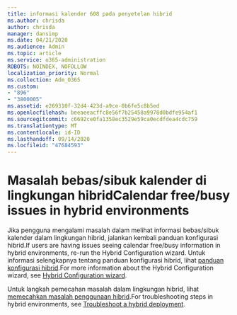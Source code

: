 ```yaml
---
title: informasi kalender 608 pada penyetelan hibrid
ms.author: chrisda
author: chrisda
manager: dansimp
ms.date: 04/21/2020
ms.audience: Admin
ms.topic: article
ms.service: o365-administration
ROBOTS: NOINDEX, NOFOLLOW
localization_priority: Normal
ms.collection: Adm_O365
ms.custom:
- "896"
- "3800005"
ms.assetid: e269310f-32d4-423d-a9ce-0b6fe5c8b5ed
ms.openlocfilehash: beeaeeacffc8e56f7b25458a9978d0bdfe954af1
ms.sourcegitcommit: c6692ce0fa1358ec3529e59ca0ecdfdea4cdc759
ms.translationtype: MT
ms.contentlocale: id-ID
ms.lasthandoff: 09/14/2020
ms.locfileid: "47684593"
---
```

# <a name="calendar-freebusy-issues-in-hybrid-environments"></a><span data-ttu-id="ab22b-102">Masalah bebas/sibuk kalender di lingkungan hibrid</span><span class="sxs-lookup"><span data-stu-id="ab22b-102">Calendar free/busy issues in hybrid environments</span></span>

<span data-ttu-id="ab22b-103">Jika pengguna mengalami masalah dalam melihat informasi bebas/sibuk kalender dalam lingkungan hibrid, jalankan kembali panduan konfigurasi hibrid.</span><span class="sxs-lookup"><span data-stu-id="ab22b-103">If users are having issues seeing calendar free/busy information in hybrid environments, re-run the Hybrid Configuration wizard.</span></span> <span data-ttu-id="ab22b-104">Untuk informasi selengkapnya tentang panduan konfigurasi hibrid, lihat [panduan konfigurasi hibrid](https://go.microsoft.com/fwlink/p/?linkid=528149).</span><span class="sxs-lookup"><span data-stu-id="ab22b-104">For more information about the Hybrid Configuration wizard, see [Hybrid Configuration wizard](https://go.microsoft.com/fwlink/p/?linkid=528149).</span></span>

<span data-ttu-id="ab22b-105">Untuk langkah pemecahan masalah dalam lingkungan hibrid, lihat [memecahkan masalah penggunaan hibrid](https://technet.microsoft.com/library/jj659053.aspx).</span><span class="sxs-lookup"><span data-stu-id="ab22b-105">For troubleshooting steps in hybrid environments, see [Troubleshoot a hybrid deployment](https://technet.microsoft.com/library/jj659053.aspx).</span></span>
